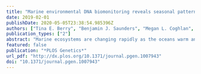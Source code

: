 ```yaml
---
title: "Marine environmental DNA biomonitoring reveals seasonal patterns in biodiversity and identifies ecosystem responses to anomalous climatic events"
date: 2019-02-01
publishDate: 2020-05-05T23:38:54.985396Z
authors: ["Tina E. Berry", "Benjamin J. Saunders", "Megan L. Coghlan", "Michael Stat", "Simon Jarman", "Anthony J. Richardson", "Claire H. Davies", "Oliver Berry", "Euan S. Harvey", "Michael Bunce"]
publication_types: ["2"]
abstract: "Marine ecosystems are changing rapidly as the oceans warm and become more acidic. The physical factors and the changes to ocean chemistry that they drive can all be measured with great precision. Changes in the biological composition of communities in different ocean regions are far more challenging to measure because most biological monitoring methods focus on a limited taxonomic or size range. Environmental DNA (eDNA) analysis has the potential to solve this problem in biological oceanography, as it is capable of identifying a huge phylogenetic range of organisms to species level. Here we develop and apply a novel multi-gene molecular toolkit to eDNA isolated from bulk plankton samples collected over a five-year period from a single site. This temporal scale and level of detail is unprecedented in eDNA studies. We identified consistent seasonal assemblages of zooplankton species, which demonstrates the ability of our toolkit to audit community composition. We were also able to detect clear departures from the regular seasonal patterns that occurred during an extreme marine heatwave. The integration of eDNA analyses with existing biotic and abiotic surveys delivers a powerful new long-term approach to monitoring the health of our world’s oceans in the context of a rapidly changing climate."
featured: false
publication: "*PLOS Genetics*"
url_pdf: "http://dx.plos.org/10.1371/journal.pgen.1007943"
doi: "10.1371/journal.pgen.1007943"
---
```


